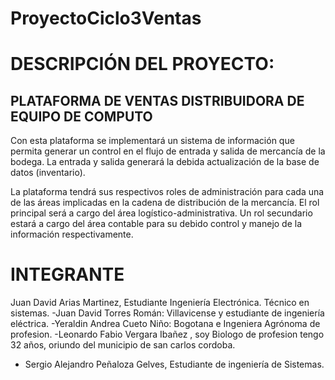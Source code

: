# ProyectoCiclo3Ventas

# DESCRIPCIÓN DEL PROYECTO:

## PLATAFORMA DE VENTAS DISTRIBUIDORA DE EQUIPO DE COMPUTO

Con esta plataforma se implementará un sistema de información que permita generar un control en el flujo de entrada y salida de mercancía de la bodega. La entrada y salida generará la debida actualización de la base de datos (inventario).

La plataforma tendrá sus respectivos roles de administración para cada una de las áreas implicadas en la cadena de distribución de la mercancía. El rol principal será a cargo del área logístico-administrativa. Un rol secundario estará a cargo del área contable para su debido control y manejo de la información respectivamente.

# INTEGRANTE 

Juan David Arias Martinez, Estudiante Ingeniería Electrónica. Técnico en sistemas.
-Juan David Torres Román: Villavicense y estudiante de ingeniería eléctrica.
-Yeraldin Andrea Cueto Niño: Bogotana e Ingeniera Agrónoma de profesion.
-Leonardo Fabio Vergara Ibañez , soy Biologo de profesion tengo 32 años, oriundo del municipio de san carlos cordoba.
- Sergio Alejandro Peñaloza Gelves, Estudiante de ingeniería de Sistemas. 
